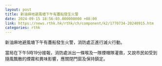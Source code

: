 ```yaml
---
layout: post
title: 新油麻地避風塘下午有躉船發生火警
date: 2024-09-15 18:56:03.000000000 +08:00
link: https://news.rthk.hk/rthk/ch/component/k2/1770734-20240915.htm
categories: rthk
---
```


新油麻地避風塘下午有躉船發生火警，消防處正進行滅火行動。

當局在下午5時19分接報，消防處派出一條喉及一隊煙帽隊灌救，又說市民如受到隨風飄散的煙霧和異味影響，應關閉門窗及保持鎮定。
